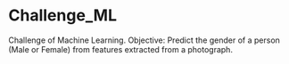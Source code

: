 # Challenge_ML
Challenge of Machine Learning. Objective: Predict the gender of a person (Male or Female) from features extracted from a photograph.
